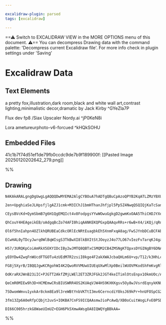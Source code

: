 ```yaml
---

excalidraw-plugin: parsed
tags: [excalidraw]

---
```

==⚠  Switch to EXCALIDRAW VIEW in the MORE OPTIONS menu of this document. ⚠== You can decompress Drawing data with the command palette: 'Decompress current Excalidraw file'. For more info check in plugin settings under 'Saving'


# Excalidraw Data

## Text Elements
a pretty fox,illustration,dark room,black and white wall art,contrast lighting,minimalistic decor,dramatic   by Jack Kirby ^GYeZla7P

Flux dev fp8
 /Siax Upscaler Nordy.ai ^jP0KeN8i

Lora ametureurphoto-v6-forcued ^kHQkSOHU

## Embedded Files
41c1b7f74d51ef1de79fb0ccdc9de7b9f189900f: [[Pasted Image 20250120202642_279.png]]

%%
## Drawing
```compressed-json
N4KAkARALgngDgUwgLgAQQQDwMYEMA2AlgCYBOuA7hADTgQBuCpAzoQPYB2KqATLZMzYBXUtiRoIACyhQ4zZAHoFAc0JRJQgEYA6bGwC2CgF7N6hbEcK4OCtptbErHALRY8RMpWdx8Q1TdIEfARcZgRmBShcZQUebQB2bQAWGjoghH0EDihmbgBtcDBQMBKIEm4IAHEATQQALXxceIAFVJLIWEQKqCwoNtLMbmcAZh4ADm0ARgBWafGZgE5hgDZh

2en+UpghiaSeJLHpsfjlgAZJ1cmk+M3IChJ1bmHThanJhfjpl5Pp5Z4NwqQSQIQjKaTcSanU63CDWZTBbjQwEQZhQUhsADWCAAwmx8GxSBUAMSTBCk0n9SCaXDYDHKdFCDjEXH4wkSNHWZhwXCBbKUiAAM0I+HwAGVYAiJIIPPzUeisQB1B6Sbh8ZFyzEIcUwSXoaXlGEMsEccK5NCTGFsbnYNTbc1QmH04RwACSxDNqDyAF0YQLyJk3dwOEIRTD

CEysBVcKd+QymSbmB7g6H1QgEMQIct4v8FodpgsYYwWOwuGgkgD2gwmKxOAA5ThiCHDJYXeKnZth5gAEXSPQzaAFBDCMM0wiZAFFgplsh7vTChHBiLg+xD4sM1x985M1gXkUQOBigyH8DD8bT09xB/hh8iepg+hJcKg4IEZDBUAK2JhqMLfHLlyW1BLqQGIADocOiBjUJojS0qg1jEKgFCSGoCBIQQ+DgTyUDUHo2TkKiqBEGCUDhso1D6OGhD6A

QhCouY4HEAgeikEB/oAdgqBcZo74AFI0hiqAANKEKQPGxpQAAqvRRs+r6wB+X4/iKQj/qRnBATygmQfo0GwYJCFIShPToSK8GkDheEcoRxHSGRFFUTRRD0ZxTEsWxuA0aRnHcXxAnCaJ4m+pwUCioQRjiLwSKVp+2QAGKecKdqoBWpR3lAACCxGlugwQCn0hZMN5BBZaCOXQFa/JWbg4ZMIGaDJieyIEqC4YENJ96yS+CBvop36/qpHLqRwmkgag

Ol6f5hnIahpn4OZlkhQRUBEaCdkcORlEcNRtEuagbkEh5XnmFxqA8ag/FwSJYnbDCuBCFAbAAErhOFkVXjelb7ggAASIIkRC2j/IUAC+mzFKU5QSMMXZsAK7y4soRjNPoUDjggACORh1KcQm3be8CRWUNHKEgMKDGgIw8HEPDxPEYwLLMyzXAcYwwslIzM0Dpw8NupxJM8sxjPzML3MQjxoM8pzaGMSRXPzAtJOcubLDCwJrQ+qDDEkSTaMssuM/

ECwHAL0yTDcyJwrq0WlBqWIsgS3TkBwXI8lkBXItStJOoyzJ4o77LO67vIezFv7arqKJ4ga6popqSriyqaBqpWdtahKRP6hmhrCMapoQpa1q2hCDrIj7rruvkPrIn6nkIPVqCNWGEYU+guCTLGY7EAmSbHjCYQXuayzTCcCw8GsFrIkWNY5c8hXFnWDaRZMwsrCPeadj2wQrgOQ4ICOXeThk7uztXlYLkuO+oOb67NkbJxjIcp7hoeDV93ubDnv2

H57/3URQKpCoiAmRkX5EKYIDcIBy2wJMTQ8QBTxCSMQM2CB4ZMSNgKTQpxsDYGINgBY6DNALHhgzBYUIBSyncJFAo7QwCT1oZMQEZ9SjYHRHAI8IpQbg2RFDdAAArZouMEC1jGIQfknQibpX5K3Km0wpjXG3FmJIY9jYW0rBzZRcRPjrjGNuZ4ZDBai2VKqOWCRmxjGpsMY4yxGbDDVv9cEaAvh3Q2tbP+8ocT+zZOgEkZI/H8i9nSOMftWRO05N

yEOYDw4ZwqFnWUcdFTGOTu4zUEdM7R2zsiI0kge4F2akXWAJcbaQHLm6U+vp/T12/k3HhLcozDE7r7XJb8UypzTN/I4vMlZ/FSpAaeJYmxJHnjPesHBGxoAsc8RWsxN69kHj/a8+9PaHynCfKu85FzLnmTfRBijZZtjsXuF+HCmpfU/lib+H0lmVikRIOKvhMD7QQPQD8cAxjgVQAoMKuBHkAFU5BUNIKgespBiAwG0DVCSFAOqawgPcoQjymIvI

FG8j5XyrB/IBQQJgwKCRgohWI4K2QwoRVVMUwUIUEqUXwMlXp0BeilWUOVPKodShFmKvgRl5VHrsJhNVWqpAG41MrC1fw7UZJ3IeU85FqKOCfO+Zi5ggLcWgvBZCu6D1nqvVJWgNEQhrmlG+n9DWgNgYlDBoUCGkBeEQAxD9AAihiUUAB5H6vzxGE26DJcmQwpkJGmNcfReZJg8F3OooYctEjKyNssK4Zth6q2RGLCWWsLh63vgcaYE9fj/HsSa5

OdKraRXJWnB23iIC+PJGTT2AkfZMjLWEl2ET3ZRJFGk2JGT4keITimlOtsEnpx1OkmUOc/A5PzuaQuNJi72nJaUyuaA5w10qUK9+lZwxMVbrCFIo74wTsbmu227SyU2O3AsAxwyBloD+JexeYzl6ZubKGuldEt49XmVcg+vsj7ThyCcjZl9tlrl2euTNwtn4Hn/R/L+l5f63glegAAMgSJ8dcAGBBEHASQbBHrOHoMsZwn5RD6syZWcg0KEMQGQ+

QeCmR0MIEw9h3D+HCMEmwCRsBIUSWRR4OS2KUAqVJW4HS9KXKKgsv5Oy8wJVsrdEqnykKNUTSCuqYeyAoq2r4BhRUajqG6MiAY6QLDOG2B4YI0R9jF4NWPReqwHVqA9UGsgEahxmtJhA2mKDcAZ9YRwDgOKLZ3AIbQGBJkcTJrNgMEIAgCgAAhWtwSG0SCJAKVLaX+gQHY6QEOLoej6HFB4pLPiq0Uki1lnLeX4ve0S14xtwcW1lZEBVjIcVolDo

7SOwomWmvu1yxkAr8ckm8Ea9l3reWBtYnbVKTtI3mv6CerncdiY8ksJ69kPr+hnUFOSpCG23XRvrby3FSliUaXCdm2NlrXG3pkou4djIMKxMSAk3dqAG2AsWQytltgyEQiqdaZAcrl39DjiZF99Ev3cDf1hN9qgr2Nvg5+5JT1EhgkZaVeiEUAANbgsa4iTG3D8Zs571iRYx3ifA1RhOP20L8T4sakhZgJ8bSLRg2AGCC1PAg+rER6yWJorhXWgf

3fm13Zp6A0eRfpCQbjt2uvS+IOKBA7CnFS9ICQAAsmwJioPcAwQ/XB0oCuitWogLFvE0PSDKGpAACl5jcXg5tqCO4d9LaYABKfkL1lAhh5BUK3tvx7Ql4HPEPwe3ee8F6tg7oUB1beGr3AHgpKkvQjOrjanPKxZD18Eb+jm+VEBVw50g+qYQcDrtwfPzUHrfUryXhAUf1OaD4cxHIopy9wC1zr8v+vLmG8gDSUijBJLs/wJntKKO9TpGwMNKqg0D

DI66C005hrzkG8WaeUImUZ+EGH6Pk5XmwAWsgOA8IQWQYgBBkAA=
```
%%